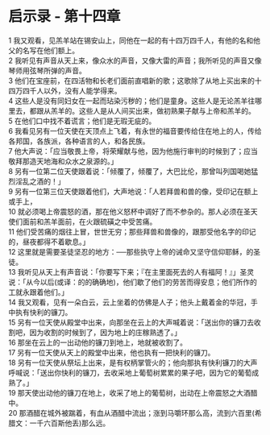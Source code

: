 # 启示录 - 第十四章
  
 1 我又观看，见羔羊站在锡安山上，同他在一起的有十四万四千人，有他的名和他父的名写在他们额上。  
 2 我听见有声音从天上来，像众水的声音，又像大雷的声音；我所听见的声音又像琴师用弦琴所弹的声音。  
 3 他们在宝座前，在四活物和长老们面前直唱新的歌；这歌除了从地上买出来的十四万四千人以外，没有人能学得来。  
 4 这些人是没有同妇女在一起而玷染污秽的；他们是童身。这些人是无论羔羊往哪里去，都跟从羔羊的。这些人是从人间买出来，做初熟果子献与上帝和羔羊的。  
 5 在他们口中找不着谎言；他们是无瑕无疵的。  
 6 我看见另有一位天使在天顶点上飞着，有永世的福音要传给住在地上的人，传给各邦国，各族派，各种语言的人，和各民族。  
 7 他大声说：「应当敬畏上帝，将荣耀献与他，因为他施行审判的时候到了；应当敬拜那造天地海和众水之泉源的。」  
 8 另有一位第二位天使跟着说：「倾覆了，倾覆了，大巴比伦，那曾叫列国喝她猛烈淫乱之酒的！」  
 9 另有一位第三位天使跟着他们，大声地说：「人若拜兽和兽的像，受印记在额上或手上，  
 10 就必须喝上帝震怒的酒，那在他义怒杯中调好了而不参杂的。那人必须在圣天使们面前和羔羊面前，在火跟硫磺之中受苦痛。  
 11 他们受苦痛的烟往上冒，世世无穷；那些拜兽和兽像的，跟那受他名字的印记的，昼夜都得不着歇息。」  
 12 这里就是需要圣徒坚忍的地方：──那些执守上帝的诫命又坚守信仰耶稣，的圣徒。  
 13 我听见从天上有声音说：「你要写下来；『在主里面死去的人有福阿！』」圣灵说：「从今以后(或译：的的确确地)，他们歇了他们的劳苦而得安息；他们所作的工就永跟着他们。」  
 14 我又观看，见有一朵白云，云上坐着的仿佛是人子；他头上戴着金的华冠，手中执有快利的镰刀。  
 15 另有一位天使从殿堂中出来，向那坐在云上的大声喊着说：「送出你的镰刀去收割吧，因为收割的时候到了，因为地上的庄稼熟透了。」  
 16 那坐在云上的一出动他的镰刀到地上，地就被收割了。  
 17 另有一位天使从天上的殿堂中出来，他也执有一把快利的镰刀。  
 18 另有一位天使从祭坛上出来，是有权柄掌管火的；他向那执有快利镰刀的大声呼喊说：「送出你快利的镰刀，去收采地上葡萄树累累的果子吧，因为它的葡萄成熟了。」  
 19 那天使出动他的镰刀在地上，收采了地上的葡萄树，出动在上帝震怒之大酒醋中。  
 20 那酒醋在城外被踹着，有血从酒醋中流出；涨到马嚼环那么高，流到六百里(希腊文：一千六百斯他丢)那么远。